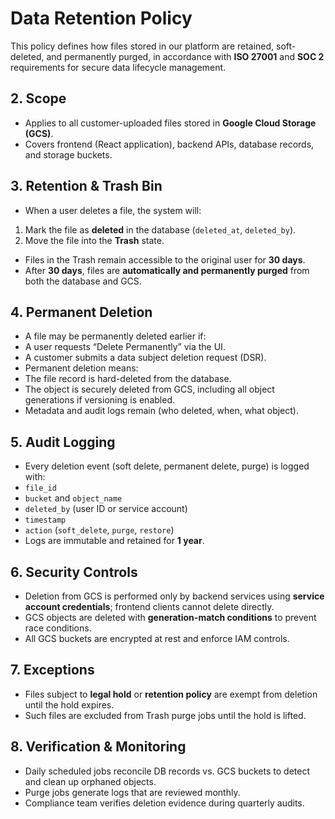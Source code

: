 # Data Retention Policy

This policy defines how files stored in our platform are retained, soft-deleted, and permanently purged, in accordance with **ISO 27001** and **SOC 2** requirements for secure data lifecycle management.
​
## 2. Scope
- Applies to all customer-uploaded files stored in **Google Cloud Storage (GCS)**.
- Covers frontend (React application), backend APIs, database records, and storage buckets.
​
## 3. Retention & Trash Bin
- When a user deletes a file, the system will:
1. Mark the file as **deleted** in the database (`deleted_at`, `deleted_by`).
2. Move the file into the **Trash** state.
- Files in the Trash remain accessible to the original user for **30 days**.
- After **30 days**, files are **automatically and permanently purged** from both the database and GCS.
​
## 4. Permanent Deletion
- A file may be permanently deleted earlier if:
- A user requests “Delete Permanently” via the UI.
- A customer submits a data subject deletion request (DSR).
- Permanent deletion means:
- The file record is hard-deleted from the database.
- The object is securely deleted from GCS, including all object generations if versioning is enabled.
- Metadata and audit logs remain (who deleted, when, what object).
​
## 5. Audit Logging
- Every deletion event (soft delete, permanent delete, purge) is logged with:
- `file_id`
- `bucket` and `object_name`
- `deleted_by` (user ID or service account)
- `timestamp`
- `action` (`soft_delete`, `purge`, `restore`)
- Logs are immutable and retained for **1 year**.
​
## 6. Security Controls
- Deletion from GCS is performed only by backend services using **service account credentials**; frontend clients cannot delete directly.
- GCS objects are deleted with **generation-match conditions** to prevent race conditions.
- All GCS buckets are encrypted at rest and enforce IAM controls.
​
## 7. Exceptions
- Files subject to **legal hold** or **retention policy** are exempt from deletion until the hold expires.
- Such files are excluded from Trash purge jobs until the hold is lifted.
​
## 8. Verification & Monitoring
- Daily scheduled jobs reconcile DB records vs. GCS buckets to detect and clean up orphaned objects.
- Purge jobs generate logs that are reviewed monthly.
- Compliance team verifies deletion evidence during quarterly audits.

